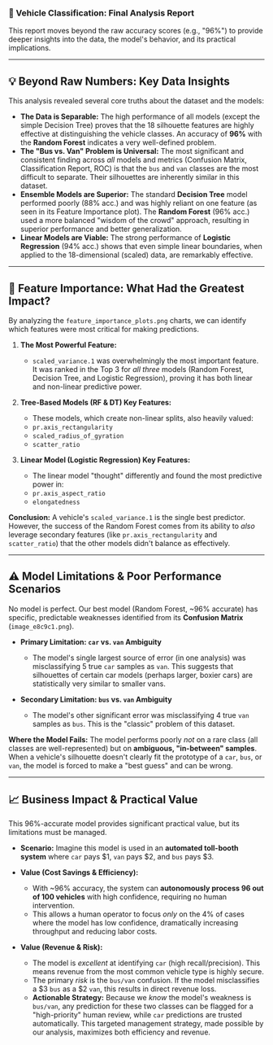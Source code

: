 ### 🚗 Vehicle Classification: Final Analysis Report

This report moves beyond the raw accuracy scores (e.g., "96%") to provide deeper insights into the data, the model's behavior, and its practical implications.

---

## 💡 Beyond Raw Numbers: Key Data Insights

This analysis revealed several core truths about the dataset and the models:

* **The Data is Separable:** The high performance of all models (except the simple Decision Tree) proves that the 18 silhouette features are highly effective at distinguishing the vehicle classes. An accuracy of **96%** with the **Random Forest** indicates a very well-defined problem.
* **The "Bus vs. Van" Problem is Universal:** The most significant and consistent finding across *all* models and metrics (Confusion Matrix, Classification Report, ROC) is that the `bus` and `van` classes are the most difficult to separate. Their silhouettes are inherently similar in this dataset.
* **Ensemble Models are Superior:** The standard **Decision Tree** model performed poorly (88% acc.) and was highly reliant on one feature (as seen in its Feature Importance plot). The **Random Forest** (96% acc.) used a more balanced "wisdom of the crowd" approach, resulting in superior performance and better generalization.
* **Linear Models are Viable:** The strong performance of **Logistic Regression** (94% acc.) shows that even simple linear boundaries, when applied to the 18-dimensional (scaled) data, are remarkably effective.

---

## 🔑 Feature Importance: What Had the Greatest Impact?

By analyzing the `feature_importance_plots.png` charts, we can identify which features were most critical for making predictions.

1.  **The Most Powerful Feature:**
    * `scaled_variance.1` was overwhelmingly the most important feature. It was ranked in the Top 3 for *all three* models (Random Forest, Decision Tree, and Logistic Regression), proving it has both linear and non-linear predictive power.

2.  **Tree-Based Models (RF & DT) Key Features:**
    * These models, which create non-linear splits, also heavily valued:
    * `pr.axis_rectangularity`
    * `scaled_radius_of_gyration`
    * `scatter_ratio`

3.  **Linear Model (Logistic Regression) Key Features:**
    * The linear model "thought" differently and found the most predictive power in:
    * `pr.axis_aspect_ratio`
    * `elongatedness`

**Conclusion:** A vehicle's `scaled_variance.1` is the single best predictor. However, the success of the Random Forest comes from its ability to *also* leverage secondary features (like `pr.axis_rectangularity` and `scatter_ratio`) that the other models didn't balance as effectively.

---

## ⚠️ Model Limitations & Poor Performance Scenarios

No model is perfect. Our best model (Random Forest, ~96% accurate) has specific, predictable weaknesses identified from its **Confusion Matrix** (`image_e8c9c1.png`).

* **Primary Limitation: `car` vs. `van` Ambiguity**
    * The model's single largest source of error (in one analysis) was misclassifying 5 true `car` samples as `van`. This suggests that silhouettes of certain car models (perhaps larger, boxier cars) are statistically very similar to smaller vans.

* **Secondary Limitation: `bus` vs. `van` Ambiguity**
    * The model's other significant error was misclassifying 4 true `van` samples as `bus`. This is the "classic" problem of this dataset.

**Where the Model Fails:** The model performs poorly *not* on a rare class (all classes are well-represented) but on **ambiguous, "in-between" samples**. When a vehicle's silhouette doesn't clearly fit the prototype of a `car`, `bus`, or `van`, the model is forced to make a "best guess" and can be wrong.

---

## 📈 Business Impact & Practical Value

This 96%-accurate model provides significant practical value, but its limitations must be managed.

* **Scenario:** Imagine this model is used in an **automated toll-booth system** where `car` pays $1, `van` pays $2, and `bus` pays $3.

* **Value (Cost Savings & Efficiency):**
    * With ~96% accuracy, the system can **autonomously process 96 out of 100 vehicles** with high confidence, requiring no human intervention.
    * This allows a human operator to focus *only* on the 4% of cases where the model has low confidence, dramatically increasing throughput and reducing labor costs.

* **Value (Revenue & Risk):**
    * The model is *excellent* at identifying `car` (high recall/precision). This means revenue from the most common vehicle type is highly secure.
    * The primary *risk* is the `bus/van` confusion. If the model misclassifies a $3 `bus` as a $2 `van`, this results in direct revenue loss.
    * **Actionable Strategy:** Because we *know* the model's weakness is `bus/van`, any prediction for these two classes can be flagged for a "high-priority" human review, while `car` predictions are trusted automatically. This targeted management strategy, made possible by our analysis, maximizes both efficiency and revenue.
